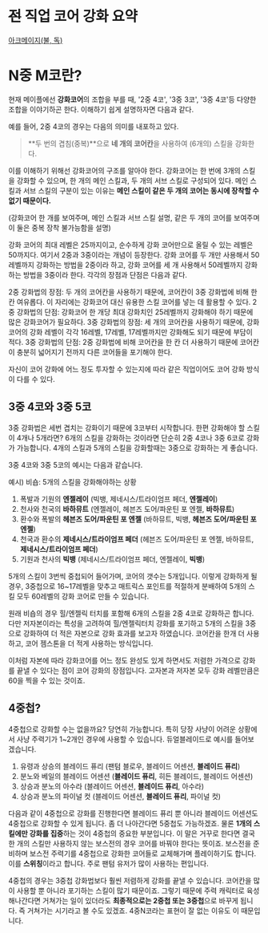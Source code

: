# ~~전~~ 직업 코어 강화 요약

[아크메이지(불, 독)](./불독코강.md)



# N중 M코란?

현재 메이플에선 **강화코어**의 조합을 부를 때, '2중 4코', '3중 3코', '3중 4코'등 다양한 조합을 이야기하곤 한다. 이해하기 쉽게 설명하자면 다음과 같다.

예를 들어, 2중 4코의 경우는 다음의 의미를 내포하고 있다.

> **두 번의 겹침(중복)**으로 **네 개의 코어칸**을 사용하여 (6개의) 스킬을 강화한다.

이를 이해하기 위해선 강화코어의 구조를 알아야 한다. 강화코어는 한 번에 3개의 스킬을 강화할 수 있으며, 한 개의 메인 스킬과, 두 개의 서브 스킬로 구성되어 있다. 메인 스킬과 서브 스킬의 구분이 있는 이유는 **메인 스킬이 같은 두 개의 코어는 동시에 장착할 수 없기 때문이다.**

(강화코어 한 개를 보여주며, 메인 스킬과 서브 스킬 설명, 같은 두 개의 코어를 보여주며 이 둘은 중복 장착 불가능함을 설명)

강화 코어의 최대 레벨은 25까지이고, 순수하게 강화 코어만으로 올릴 수 있는 레벨은 50까지다. 여기서 2중과 3중이라는 개념이 등장한다. 강화 코어를 두 개만 사용해서 50레벨까지 강화하는 방법을 2중이라 하고, 강화 코어를 세 개 사용해서 50레벨까지 강화하는 방법을 3중이라 한다. 각각의 장점과 단점은 다음과 같다.

2중 강화법의 장점: 두 개의 코어칸을 사용하기 때문에, 코어칸이 3중 강화법에 비해 한 칸 여유롭다. 이 자리에는 강화코어 대신 유용한 스킬 코어를 넣는 데 활용할 수 있다.
2중 강화법의 단점: 강화코어 한 개당 최대 강화치인 25레벨까지 강화해야 하기 때문에 많은 강화코어가 필요하다.
3중 강화법의 장점: 세 개의 코어칸을 사용하기 때문에, 강화코어의 강화 레벨이 각각 16레벨, 17레벨, 17레벨까지만 강화해도 되기 때문에 부담이 적다.
3중 강화법의 단점: 2중 강화법에 비해 코어칸을 한 칸 더 사용하기 때문에 코어칸이 충분히 넓어지기 전까지 다른 코어들을 포기해야 한다.

자신이 코어 강화에 어느 정도 투자할 수 있는지에 따라 같은 직업이어도 코어 강화 방식이 다를 수 있다.



## 3중 4코와 3중 5코

3중 강화법은 세번 겹치는 강화이기 때문에 3코부터 시작합니다. 한편 강화해야 할 스킬이 4개나 5개라면? 6개의 스킬을 강화하는 것이라면 단순히 2중 4코나 3중 6코로 강화가 가능합니다. 4개의 스킬과 5개의 스킬을 강화할때는 3중으로 강화하는 게 좋습니다.

3중 4코와 3중 5코의 예시는 다음과 같습니다.

예시) 비숍: 5개의 스킬을 강화해야하는 상황

1. 폭발과 기원의 **엔젤레이** (빅뱅, 제네시스/트라이엄프 페더, **엔젤레이**)
2. 천사와 천국의 **바하뮤트** (엔젤레이, 헤븐즈 도어/파운틴 포 엔젤, **바하뮤트**)
3. 환수와 폭발의 **헤븐즈 도어/파운틴 포 엔젤** (바하뮤트, 빅뱅, **헤븐즈 도어/파운틴 포 엔젤**)
4. 천국과 환수의 **제네시스/트라이엄프 페더** (헤븐즈 도어/파운틴 포 엔젤, 바하뮤트, **제네시스/트라이엄프 페더**)
5. 기원과 천사의 **빅뱅** (제네시스/트라이엄프 페더, 엔젤레이, **빅뱅**)

5개의 스킬이 3번씩 중첩되어 들어가며, 코어의 갯수는 5개입니다. 이렇게 강화하게 될 경우, 3중첩으로 16~17레벨을 맞추고 매트릭스 포인트를 적절하게 분배하여 5개의 스킬 모두 60레벨의 강화 코어로 만들 수 있습니다.

원래 비숍의 경우 힐/엔젤릭 터치를 포함해 6개의 스킬을 2중 4코로 강화하곤 합니다. 다만 저자본이라는 특성을 고려하여 힐/엔젤릭터치 강화를 포기하고 5개의 스킬을 3중으로 강화하여 더 적은 자본으로 강화 효과를 보고자 하였습니다. 코어칸을 한개 더 사용하고, 코어 젬스톤을 더 적게 사용하는 방식입니다.

이처럼 자본에 따라 강화코어를 어느 정도 완성도 있게 하면서도 저렴한 가격으로 강화를 끝낼 수 있다는 점이 코어 강화의 장점입니다. 고자본과 저자본 모두 강화 레벨만큼은 60을 찍을 수 있는 것이죠.



## 4중첩?

4중첩으로 강화할 수는 없을까요? 당연히 가능합니다. 특히 당장 사냥이 어려운 상황에서 사냥 주력기가 1~2개인 경우에 사용할 수 있습니다. 듀얼블레이드로 예시를 들어보겠습니다.

1. 유령과 상승의 블레이드 퓨리 (팬텀 블로우, 블레이드 어센션, **블레이드 퓨리**)
2. 분노와 베일의 블레이드 어센션 (**블레이드 퓨리**, 히든 블레이드, 블레이드 어센션)
3. 상승과 분노의 아수라 (블레이드 어센션, **블레이드 퓨리**, 아수라)
4. 상승과 분노의 파이널 컷 (블레이드 어센션, **블레이드 퓨리**, 파이널 컷)

다음과 같이 4중첩으로 강화를 진행한다면 블레이드 퓨리 뿐 아니라 블레이드 어센션도 4중첩으로 강화할 수 있게 됩니다. 좀 더 나아간다면 5중첩도 가능하겠죠. 물론 **1개의 스킬에만 강화를 집중**하는 것이 4중첩의 중요한 부분입니다. 이 말은 거꾸로 한다면 결국 한 개의 스킬만 사용하지 않는 보스전의 경우 코어를 바꿔야 한다는 뜻이죠. 보스전을 준비하며 보스전 주력기를 4중첩으로 강화한 코어들로 교체해가며 플레이하기도 합니다. 이를 **스위칭**이라고 합니다. 주로 팬텀 유저가 많이 사용하는 편입니다.

4중첩의 경우는 3중첩 강화법보다 훨씬 저렴하게 강화를 끝낼 수 있습니다. 코어칸을 많이 사용할 뿐 아니라 포기하는 스킬이 많기 때문이죠. 그렇기 때문에 주력 캐릭터로 육성해나간다면 거쳐가는 일이 있더라도 **최종적으로는 2중첩 또는 3중첩**으로 바꾸게 됩니다. 즉 거쳐가는 시기라고 볼 수도 있겠죠. 4중N코라는 표현이 잘 없는 이유도 이 때문입니다.
